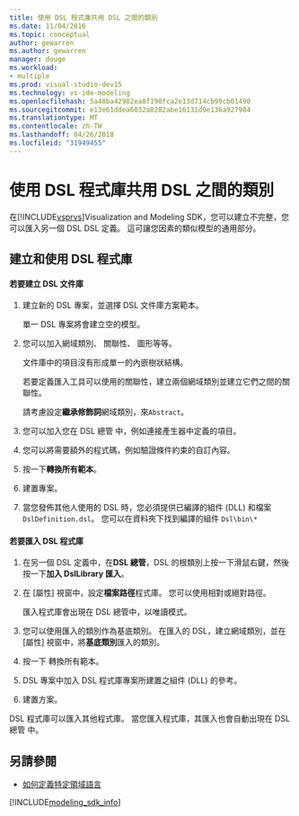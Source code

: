 ```yaml
---
title: 使用 DSL 程式庫共用 DSL 之間的類別
ms.date: 11/04/2016
ms.topic: conceptual
author: gewarren
ms.author: gewarren
manager: douge
ms.workload:
- multiple
ms.prod: visual-studio-dev15
ms.technology: vs-ide-modeling
ms.openlocfilehash: 5a48ba42982ea8f190fca2e13d714cb99cb01490
ms.sourcegitcommit: e13e61ddea6032a8282abe16131d9e136a927984
ms.translationtype: MT
ms.contentlocale: zh-TW
ms.lasthandoff: 04/26/2018
ms.locfileid: "31949455"
---
```

# <a name="sharing-classes-between-dsls-by-using-a-dsl-library"></a>使用 DSL 程式庫共用 DSL 之間的類別
在[!INCLUDE[vsprvs](../code-quality/includes/vsprvs_md.md)]Visualization and Modeling SDK，您可以建立不完整，您可以匯入另一個 DSL DSL 定義。 這可讓您因素的類似模型的通用部分。

## <a name="creating-and-using-dsl-libraries"></a>建立和使用 DSL 程式庫

#### <a name="to-create-a-dsl-library"></a>若要建立 DSL 文件庫

1.  建立新的 DSL 專案，並選擇 DSL 文件庫方案範本。

     單一 DSL 專案將會建立空的模型。

2.  您可以加入網域類別、 關聯性、 圖形等等。

     文件庫中的項目沒有形成單一的內嵌樹狀結構。

     若要定義匯入工具可以使用的關聯性，建立兩個網域類別並建立它們之間的關聯性。

     請考慮設定**繼承修飾詞**網域類別，來`Abstract`。

3.  您可以加入您在 DSL 總管 中，例如連接產生器中定義的項目。

4.  您可以將需要額外的程式碼，例如驗證條件約束的自訂內容。

5.  按一下**轉換所有範本**。

6.  建置專案。

7.  當您發佈其他人使用的 DSL 時，您必須提供已編譯的組件 (DLL) 和檔案`DslDefinition.dsl`。 您可以在資料夾下找到編譯的組件 `Dsl\bin\*`

#### <a name="to-import-a-dsl-library"></a>若要匯入 DSL 程式庫

1.  在另一個 DSL 定義中，在**DSL 總管**，DSL 的根類別上按一下滑鼠右鍵，然後按一下**加入 DslLibrary 匯入**。

2.  在 [屬性] 視窗中，設定**檔案路徑**程式庫。 您可以使用相對或絕對路徑。

     匯入程式庫會出現在 DSL 總管中，以唯讀模式。

3.  您可以使用匯入的類別作為基底類別。 在匯入的 DSL，建立網域類別，並在 [屬性] 視窗中，將**基底類別**匯入的類別。

4.  按一下 轉換所有範本。

5.  DSL 專案中加入 DSL 程式庫專案所建置之組件 (DLL) 的參考。

6.  建置方案。

 DSL 程式庫可以匯入其他程式庫。 當您匯入程式庫，其匯入也會自動出現在 DSL 總管 中。

## <a name="see-also"></a>另請參閱

- [如何定義特定領域語言](../modeling/how-to-define-a-domain-specific-language.md)

[!INCLUDE[modeling_sdk_info](includes/modeling_sdk_info.md)]

